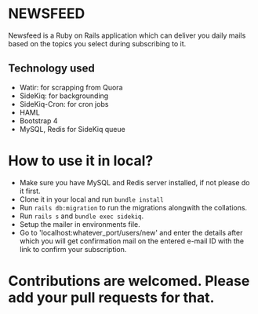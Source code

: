 # NEWSFEED
Newsfeed is a Ruby on Rails application which can deliver you daily mails based on the topics you select during subscribing to it.

## Technology used
* Watir: for scrapping from Quora
* SideKiq: for backgrounding
* SideKiq-Cron: for cron jobs
* HAML
* Bootstrap 4
* MySQL, Redis for SideKiq queue

# How to use it in local?
* Make sure you have MySQL and Redis server installed, if not please do it first.
* Clone it in your local and run ```bundle install```
* Run ```rails db:migration``` to run the migrations alongwith the collations.
* Run ```rails s``` and ```bundle exec sidekiq```.
* Setup the mailer in environments file.
* Go to 'localhost:whatever_port/users/new' and enter the details after which you will get confirmation mail on the entered 
  e-mail ID with the link to confirm your subscription.


# Contributions are welcomed. Please add your pull requests for that.
